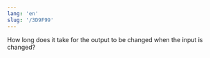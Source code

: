 ```yaml
---
lang: 'en'
slug: '/3D9F99'
---
```


How long does it take for the output to be changed when the input is changed?

<head>
  <html lang="en-US"/>
</head>
